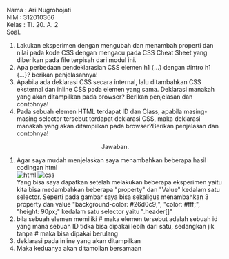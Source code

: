 Nama  : Ari Nugrohojati <br>
NIM   : 312010366 <br>
Kelas : TI. 20. A. 2 <br>
  Soal.
1. Lakukan eksperimen dengan mengubah dan menambah properti dan nilai pada kode CSS dengan mengacu pada CSS Cheat Sheet yang diberikan pada file terpisah dari modul ini.
2. Apa perbedaan pendeklarasian CSS elemen h1 {...} dengan #intro h1 {...}? berikan penjelasannya!
3. Apabila ada deklarasi CSS secara internal, lalu ditambahkan CSS eksternal dan inline CSS pada elemen yang sama. Deklarasi manakah yang akan ditampilkan pada browser? Berikan penjelasan dan contohnya!
4. Pada sebuah elemen HTML terdapat ID dan Class, apabila masing-masing selector tersebut terdapat deklarasi CSS, maka deklarasi manakah yang akan ditampilkan pada browser?Berikan penjelasan dan contohnya!
<p align="center">Jawaban.</p>

1. Agar saya mudah menjelaskan saya menambahkan beberapa hasil codingan html <br>
![html](https://user-images.githubusercontent.com/101261241/159152829-8c6b8507-b49d-40aa-bbf9-ab0c495983ab.PNG)
![css](https://user-images.githubusercontent.com/101261241/159152966-7731f8cb-9dd1-4795-9f97-17c348b971be.PNG) <br>
Yang bisa saya dapatkan setelah melakukan beberapa eksperimen yaitu kita bisa medambahkan beberapa "property" dan "Value" kedalam satu selector. Seperti pada gambar saya bisa sekaligus menambahkan 3 property dan value "background-color: #26d0c9;", "color: #fff;", "height: 90px;" kedalam satu selector yaitu ".header[]"
2. bila sebuah elemen memiliki # maka elemen tersebut adalah sebuah id yang mana sebuah ID tidka bisa dipakai lebih dari satu, sedangkan jik tanpa # maka bisa dipakai berulang
3. deklarasi pada inline yang akan ditampilkan
4. Maka keduanya akan ditamoilan bersamaan
